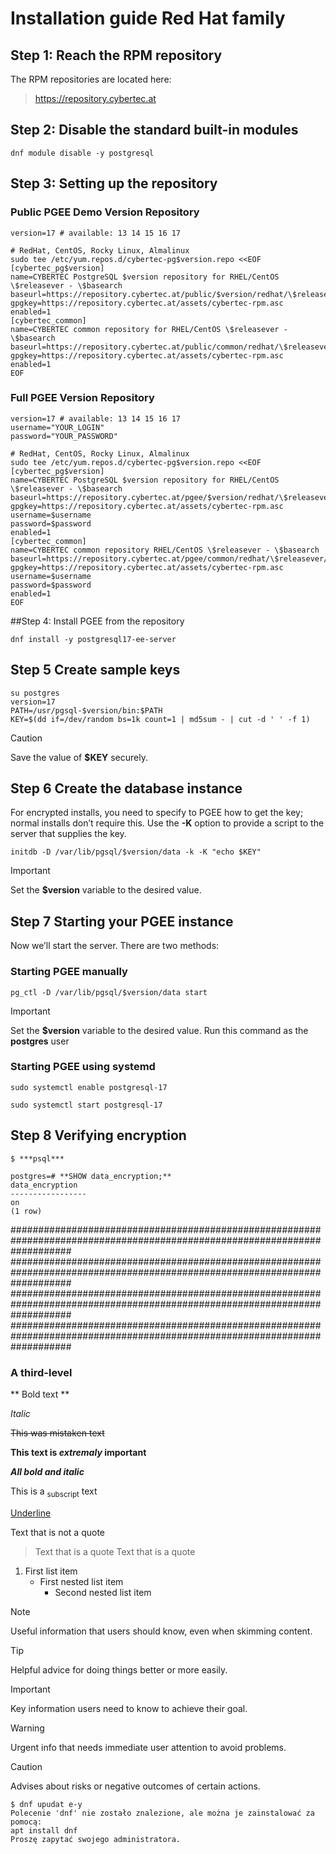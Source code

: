 # Installation guide Red Hat family


## Step 1: Reach the RPM repository

The RPM repositories are located here:

>https://repository.cybertec.at

## Step 2: Disable the standard built-in modules

```
dnf module disable -y postgresql
```
## Step 3: Setting up the repository

### Public PGEE Demo Version Repository

```
version=17 # available: 13 14 15 16 17

# RedHat, CentOS, Rocky Linux, Almalinux
sudo tee /etc/yum.repos.d/cybertec-pg$version.repo <<EOF
[cybertec_pg$version]
name=CYBERTEC PostgreSQL $version repository for RHEL/CentOS \$releasever - \$basearch
baseurl=https://repository.cybertec.at/public/$version/redhat/\$releasever/\$basearch
gpgkey=https://repository.cybertec.at/assets/cybertec-rpm.asc
enabled=1
[cybertec_common]
name=CYBERTEC common repository for RHEL/CentOS \$releasever - \$basearch
baseurl=https://repository.cybertec.at/public/common/redhat/\$releasever/\$basearch
gpgkey=https://repository.cybertec.at/assets/cybertec-rpm.asc
enabled=1
EOF
```

### Full PGEE Version Repository

```
version=17 # available: 13 14 15 16 17
username="YOUR_LOGIN"
password="YOUR_PASSWORD"

# RedHat, CentOS, Rocky Linux, Almalinux
sudo tee /etc/yum.repos.d/cybertec-pg$version.repo <<EOF
[cybertec_pg$version]
name=CYBERTEC PostgreSQL $version repository for RHEL/CentOS \$releasever - \$basearch
baseurl=https://repository.cybertec.at/pgee/$version/redhat/\$releasever/\$basearch
gpgkey=https://repository.cybertec.at/assets/cybertec-rpm.asc
username=$username
password=$password
enabled=1
[cybertec_common]
name=CYBERTEC common repository RHEL/CentOS \$releasever - \$basearch
baseurl=https://repository.cybertec.at/pgee/common/redhat/\$releasever/\$basearch
gpgkey=https://repository.cybertec.at/assets/cybertec-rpm.asc
username=$username
password=$password
enabled=1
EOF
```


##Step 4: Install PGEE from the repository

```
dnf install -y postgresql17-ee-server
```

## Step 5 Create sample keys

```
su postgres
version=17
PATH=/usr/pgsql-$version/bin:$PATH
KEY=$(dd if=/dev/random bs=1k count=1 | md5sum - | cut -d ' ' -f 1)
```
  
> [!CAUTION]
> Save the value of **$KEY** securely.


## Step 6 Create the database instance

For encrypted installs, you need to specify to PGEE how to get the key; normal installs don’t require this.
Use the **-K** option to provide a script to the server that supplies the key.

```
initdb -D /var/lib/pgsql/$version/data -k -K "echo $KEY"
```
>[!IMPORTANT]
>Set the **$version** variable to the desired value.

## Step 7 Starting your PGEE instance

Now we’ll start the server. There are two methods:

### Starting PGEE manually

```
pg_ctl -D /var/lib/pgsql/$version/data start
```
>[!IMPORTANT]
>Set the **$version** variable to the desired value.
>Run this command as the **postgres** user

### Starting PGEE using systemd

```
sudo systemctl enable postgresql-17
```
```
sudo systemctl start postgresql-17
```

## Step 8 Verifying encryption

```
$ ***psql***

postgres=# **SHOW data_encryption;**
data_encryption
-----------------
on
(1 row)
```


###########################################################################################################################
###########################################################################################################################
###########################################################################################################################
###########################################################################################################################
### A third-level


** Bold text **

*Italic*

~~This was mistaken text~~

**This text is _extremaly_ important**

***All bold and italic***

This is a <sub>subscript</sub> text

<ins>Underline</ins>

Text that is not a quote
> Text that is a quote
> Text that is a quote


1. First list item
    - First nested list item
        - Second nested list item

> [!NOTE]
> Useful information that users should know, even when skimming content.

> [!TIP]
> Helpful advice for doing things better or more easily.

> [!IMPORTANT]
> Key information users need to know to achieve their goal.

> [!WARNING]
> Urgent info that needs immediate user attention to avoid problems.

> [!CAUTION]
> Advises about risks or negative outcomes of certain actions.

```
$ dnf upudat e-y
Polecenie 'dnf' nie zostało znalezione, ale można je zainstalować za pomocą:
apt install dnf
Proszę zapytać swojego administratora.
```
